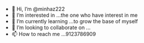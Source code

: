- 👋 Hi, I’m @minhaz222
- 👀 I’m interested in ...the one who have interest in me
- 🌱 I’m currently learning ...to grow the base of myself
- 💞️ I’m looking to collaborate on ...
- 📫 How to reach me ...9123786909

<!---
minhaz222/minhaz222 is a ✨ special ✨ repository because its `README.md` (this file) appears on your GitHub profile.
You can click the Preview link to take a look at your changes.
--->
